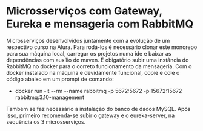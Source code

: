# Microsserviços com Gateway, Eureka e mensageria com RabbitMQ 

Microsserviços desenvolvidos juntamente com a evolução de um respectivo curso na Alura.
Para rodá-los é necessário clonar este monorepo para sua máquina local, carregar os projetos numa ide e baixar as dependências com auxílio do maven.
É obigatório subir uma instância do RabbitMQ no docker para o correto funcionamento da mensageria.
Com o docker instalado na máquina e devidamente funcional, copie e cole o código abaixo em um prompt de comando:
  - docker run -it --rm --name rabbitmq -p 5672:5672 -p 15672:15672 rabbitmq:3.10-management
    
Também se faz necessário a instalação do banco de dados MySQL.
Após isso, primeiro recomenda-se subir o gateway e o eureka-server, na sequência os 3 microsserviços.
